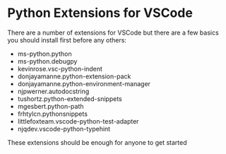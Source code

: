 # Python Extensions for VSCode

There are a number of extensions for VSCode but there are a few basics you should install first before any others:

- ms-python.python
- ms-python.debugpy
- kevinrose.vsc-python-indent
- donjayamanne.python-extension-pack
- donjayamanne.python-environment-manager
- njpwerner.autodocstring
- tushortz.python-extended-snippets
- mgesbert.python-path
- frhtylcn.pythonsnippets
- littlefoxteam.vscode-python-test-adapter
- njqdev.vscode-python-typehint

These extensions should be enough for anyone to get started
